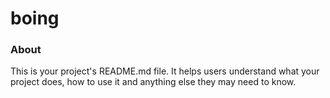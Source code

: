 boing
=====

### About

This is your project's README.md file. It helps users understand what your
project does, how to use it and anything else they may need to know.